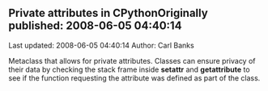 ## Private attributes in CPythonOriginally published: 2008-06-05 04:40:14 
Last updated: 2008-06-05 04:40:14 
Author: Carl Banks 
 
Metaclass that allows for private attributes.  Classes can ensure privacy of their data by checking the stack frame inside __setattr__ and __getattribute__ to see if the function requesting the attribute was defined as part of the class.